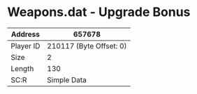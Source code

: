#  Weapons.dat - Upgrade Bonus
Address   | 657678
----------|-------------
Player ID | 210117 (Byte Offset: 0)
Size 	  | 2
Length 	  | 130
SC:R      | Simple Data


